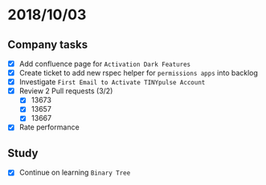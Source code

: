 # 2018/10/03

## Company tasks
- [x] Add confluence page for `Activation Dark Features`
- [x] Create ticket to add new rspec helper for `permissions apps` into backlog
- [x] Investigate `First Email to Activate TINYpulse Account`
- [x] Review 2 Pull requests (3/2)
  - [x] 13673
  - [x] 13657
  - [x] 13667
- [x] Rate performance

## Study
- [x] Continue on learning `Binary Tree`

